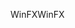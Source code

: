 <span data-ttu-id="b5250-101">WinFX</span><span class="sxs-lookup"><span data-stu-id="b5250-101">WinFX</span></span>